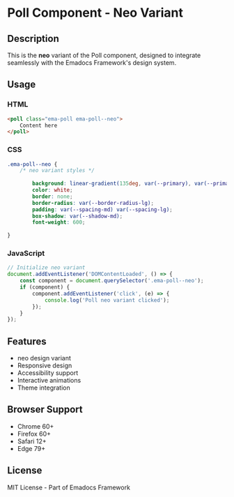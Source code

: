 # Poll Component - Neo Variant

## Description
This is the **neo** variant of the Poll component, designed to integrate seamlessly with the Emadocs Framework's design system.

## Usage

### HTML
```html
<poll class="ema-poll ema-poll--neo">
    Content here
</poll>
```

### CSS
```css
.ema-poll--neo {
    /* neo variant styles */
    
        background: linear-gradient(135deg, var(--primary), var(--primary-dark));
        color: white;
        border: none;
        border-radius: var(--border-radius-lg);
        padding: var(--spacing-md) var(--spacing-lg);
        box-shadow: var(--shadow-md);
        font-weight: 600;
    
}
```

### JavaScript
```javascript
// Initialize neo variant
document.addEventListener('DOMContentLoaded', () => {
    const component = document.querySelector('.ema-poll--neo');
    if (component) {
        component.addEventListener('click', (e) => {
            console.log('Poll neo variant clicked');
        });
    }
});
```

## Features
- neo design variant
- Responsive design
- Accessibility support
- Interactive animations
- Theme integration

## Browser Support
- Chrome 60+
- Firefox 60+
- Safari 12+
- Edge 79+

## License
MIT License - Part of Emadocs Framework
